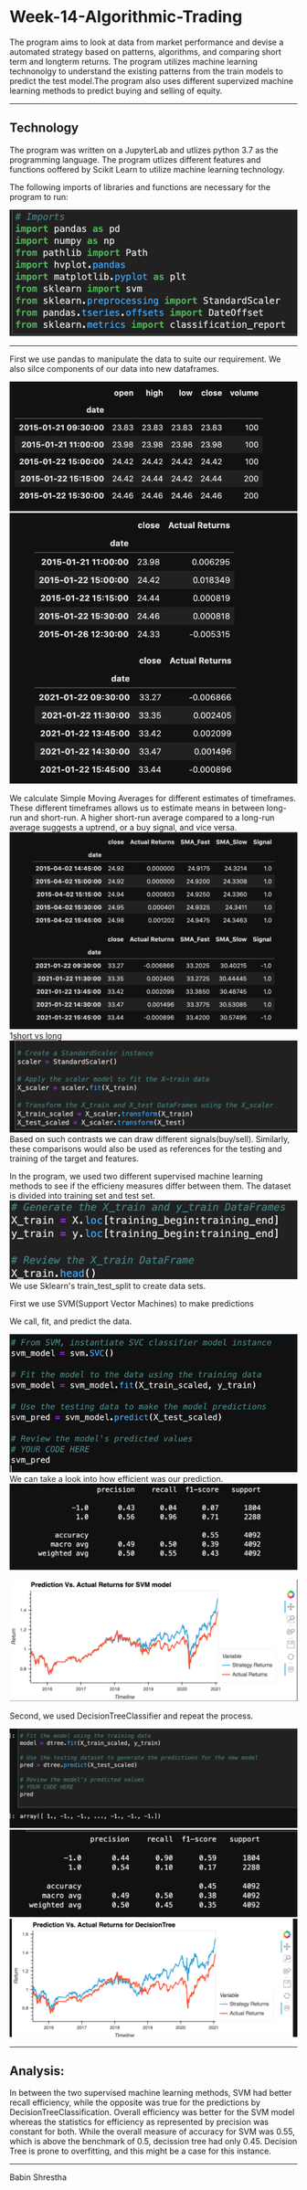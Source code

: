 # Week-14-Algorithmic-Trading

The program aims to look at data from market performance and devise a automated strategy based on patterns, algorithms, and comparing short term and longterm returns. The program utilizes machine learning technonolgy to understand the existing patterns from the train models to predict the test model.The program also uses different supervized machine learning methods to predict buying and selling of equity.

---

## Technology

The program was written on a JupyterLab and utlizes python 3.7 as the programming language. The program utlizes different features and functions ooffered by Scikit Learn to utilize machine learning technology.

The following imports of libraries and functions are necessary for the program to run:

![installation](./images/installation.png)


---

First we use pandas to manipulate the data to suite our requirement. We also silce components of our data into new dataframes.

![dataframe](./images/dataframe.png)
![dataslice](./images/dataslice.png)


We calculate Simple Moving Averages for different estimates of timeframes. These different timeframes allows us to estimate means in between long-run and short-run. A higher short-run average compared to a long-run average suggests a uptrend, or a buy signal, and vice versa. 
![signaling](./images/signal.png)
1[short vs long](./images/shortvslong.png)
![scaling](./images/scaling.png)
Based on such contrasts we can draw different signals(buy/sell). Similarly, these comparisons would also be used as references for the testing and training of the target and features. 



In the program, we used two different supervised machine learning methods to see if the efficieny measures differ between them. The dataset is divided into training set and test set.
![scaling](./images/x_train_scaling.png)
We use Sklearn's train_test_split to create data sets.

First we use SVM(Support Vector Machines) to make predictions

We call, fit, and predict the data.

![svm](./images/svm_process.png)
We can take a look into how efficient was our prediction.
![svm efficicency](./images/svm_classifier.png)

![svm chart](./images/svm_chart.png)

Second, we used DecisionTreeClassifier and repeat the process.

![dtree](./images/dtree_fit_predict.png)
![dtree efficiency](./images/dtree_classifier.png)
![dtree charts](./images/Dtree_chart.png)

---
## Analysis:

In between the two supervised machine learning methods, SVM had better recall efficiency, while the opposite was true for the predictions by DecisionTreeClassification. Overall efficiency was better for the SVM model whereas the statistics for efficiency as represented by precision was constant for both. While the overall measure of accuracy for SVM was 0.55, which is above the benchmark of 0.5, decission tree had only 0.45. Decision Tree is prone to overfitting, and this might be a case for this instance.

---

Babin Shrestha



